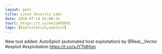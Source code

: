 ```yaml
---
layout: post
title: Linux Security Labs
date: 2018-07-14 01:00:24
tourl: https://t.co/ee1vBPOO91
tags: [Exploitation,exploit]
---
```

New tool added: AutoSploit (automated host exploitation) by @Real__Vector #exploit #exploitation https://t.co/xJY7Idhlon